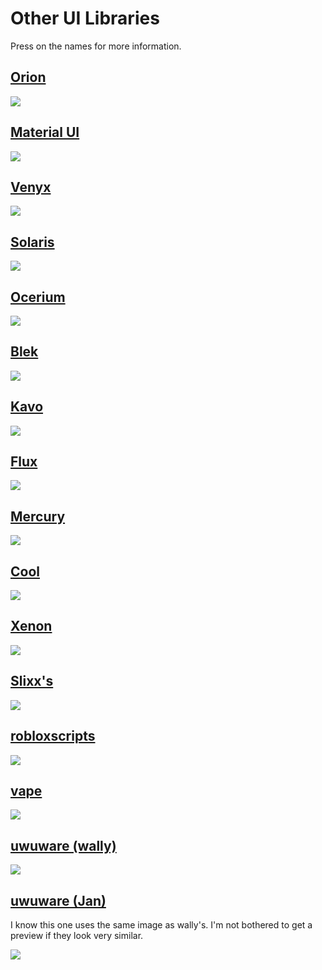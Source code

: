 # Other UI Libraries
Press on the names for more information.

## [Orion](https://v3rmillion.net/showthread.php?tid=1166983)
![](../../images/orion.png)

## [Material UI](https://v3rmillion.net/showthread.php?tid=1038510)
![](../../images/materialui.png)

## [Venyx](https://v3rmillion.net/showthread.php?tid=1026479)
![](../../images/venyx.png)

## [Solaris](https://v3rmillion.net/showthread.php?tid=1142474)
![](../../images/solaris.png)

## [Ocerium](https://v3rmillion.net/showthread.php?tid=1167106)
![](../../images/ocerium.png)

## [Blek](https://v3rmillion.net/showthread.php?tid=1169302)
![](../../images/blek.png)

## [Kavo](https://v3rmillion.net/showthread.php?tid=1094901)
![](../../images/kavo.png)

## [Flux](https://v3rmillion.net/showthread.php?tid=1101621)
![](../../images/flux.png)

## [Mercury](https://v3rmillion.net/showthread.php?tid=1154995)
![](../../images/mercury.png)

## [Cool](https://v3rmillion.net/showthread.php?tid=1151036)
![](../../images/cool.png)

## [Xenon](https://v3rmillion.net/showthread.php?tid=1124739)
![](../../images/xenon.png)

## [Slixx's](https://v3rmillion.net/showthread.php?tid=1174406)
![](../../images/slixx's.png)

## [robloxscripts](https://v3rmillion.net/showthread.php?tid=1112691)
![](../../images/robloxscripts.png)

## [vape](https://v3rmillion.net/showthread.php?tid=1098651)
![](../../images/vape.png)

## [uwuware (wally)](https://github.com/wally-rblx/uwuware-ui/blob/main/main.lua)
![](../../images/uwuware-wally.png)

## [uwuware (Jan)](https://v3rmillion.net/showthread.php?tid=1023792)
I know this one uses the same image as wally's. I'm not bothered to get a preview if they look very similar.

![](../../images/uwuware-wally.png)